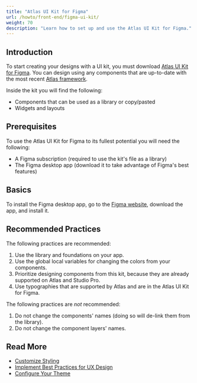 ```yaml
---
title: "Atlas UI Kit for Figma"
url: /howto/front-end/figma-ui-kit/
weight: 70
description: "Learn how to set up and use the Atlas UI Kit for Figma."
---
```


## Introduction

To start creating your designs with a UI kit, you must download [Atlas UI Kit for Figma](https://www.figma.com/community/file/1291681319513425134). You can design using any components that are up-to-date with the most recent [Atlas framework](https://atlasdesignsystem.mendixcloud.com/p/dashboard).

Inside the kit you will find the following:

* Components that can be used as a library or copy/pasted 
* Widgets and layouts 

## Prerequisites 

To use the Atlas UI Kit for Figma to its fullest potential you will need the following:

* A Figma subscription (required to use the kit's file as a library)
* The Figma desktop app (download it to take advantage of Figma's best features)

## Basics

To install the Figma desktop app, go to the [Figma website](https://www.figma.com/), download the app, and install it.

## Recommended Practices

The following practices are recommended:

1. Use the library and foundations on your app.  
1. Use the global local variables for changing the colors from your components.
1. Prioritize designing components from this kit, because they are already supported on Atlas and Studio Pro.
1. Use typographies that are supported by Atlas and are in the Atlas UI Kit for Figma.

The following practices are *not* recommended:

1. Do not change the components' names (doing so will de-link them from the library).
1. Do not change the component layers' names.

## Read More

* [Customize Styling](/howto/front-end/customize-styling-new/)
* [Implement Best Practices for UX Design](/howto/front-end/ux-best-practices/)
* [Configure Your Theme](/howto/front-end/configuring-your-theme/)
